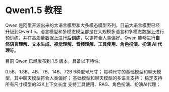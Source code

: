 # Qwen1.5 教程

<show-structure depth="3"/>

Qwen 是阿里开源出来的大语言模型和大多模态模型系列，目前大语言模型已经升级到Qwen1.5。语言模型和多模态模型都是在大规模多语言和多模态数据上进行预训练，并在高质量数据上进行**后训练**，以更符合人类偏好。Qwen 能够进行**自然语言理解、文本生成、视觉理解、音频理解、工具使用、角色扮演、扮演 AI 代理**等。

目前 Qwen 已经发布到 1.5 版本，具备以下特性:


0.5B、1.8B、4B、7B、14B、72B 6种型号尺寸； 每种尺寸的基础模型和聊天模型，其中聊天模型符合人类偏好； 基础模型和聊天模型的多语言支持； 稳定支持所有尺寸模型的32K上下文长度 支持工具使用、RAG、角色扮演、扮演AI代理；


